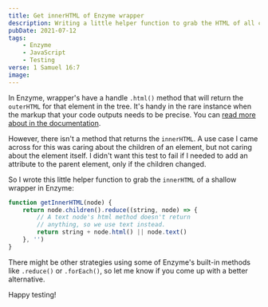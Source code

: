 ```yaml
---
title: Get innerHTML of Enzyme wrapper
description: Writing a little helper function to grab the HTML of all children of a shallow wrapper in Enzyme
pubDate: 2021-07-12
tags:
    - Enzyme
    - JavaScript
    - Testing
verse: 1 Samuel 16:7
image:
---
```


In Enzyme, wrapper's have a handle `.html()` method that will return the `outerHTML` for that element in the tree. It's handy in the rare instance when the markup that your code outputs needs to be precise. You can [read more about in the documentation](https://enzymejs.github.io/enzyme/docs/api/ShallowWrapper/html.html).

However, there isn't a method that returns the `innerHTML`. A use case I came across for this was caring about the children of an element, but not caring about the element itself. I didn't want this test to fail if I needed to add an attribute to the parent element, only if the children changed.

So I wrote this little helper function to grab the `innerHTML` of a shallow wrapper in Enzyme:

```js
function getInnerHTML(node) {
    return node.children().reduce((string, node) => {
        // A text node's html method doesn't return
        // anything, so we use text instead.
        return string + node.html() || node.text()
    }, '')
}
```

There might be other strategies using some of Enzyme's built-in methods like `.reduce()` or `.forEach()`, so let me know if you come up with a better alternative.

Happy testing!
